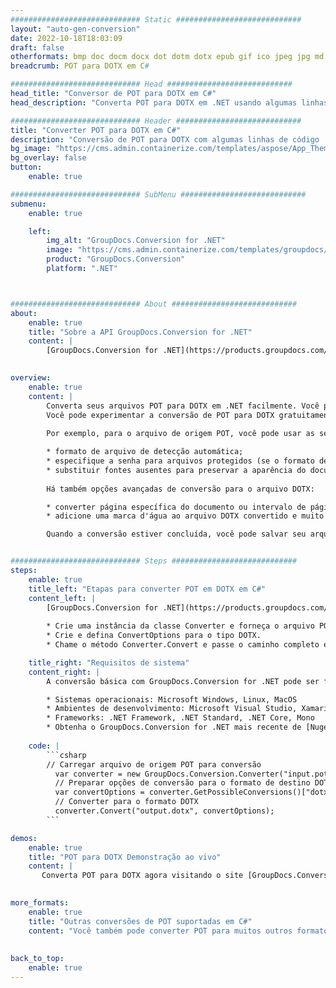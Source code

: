 ```yaml
---
############################# Static ############################
layout: "auto-gen-conversion"
date: 2022-10-18T18:03:09
draft: false
otherformats: bmp doc docm docx dot dotm dotx epub gif ico jpeg jpg md odt ott pdf png psd rtf tex tif tiff txt xps
breadcrumb: POT para DOTX em C#

############################# Head ############################
head_title: "Conversor de POT para DOTX em C#"
head_description: "Converta POT para DOTX em .NET usando algumas linhas de código. Use a API de conversão de documentos do GroupDocs para converter mais de 160 formatos de arquivo."

############################# Header ############################
title: "Converter POT para DOTX em C#"
description: "Conversão de POT para DOTX com algumas linhas de código .NET"
bg_image: "https://cms.admin.containerize.com/templates/aspose/App_Themes/V3/images/bg/header1.png"
bg_overlay: false
button:
    enable: true

############################# SubMenu ############################
submenu:
    enable: true

    left:
        img_alt: "GroupDocs.Conversion for .NET"
        image: "https://cms.admin.containerize.com/templates/groupdocs/images/product-logos/90x90-noborder/groupdocs-conversion-net.png"
        product: "GroupDocs.Conversion"
        platform: ".NET"



############################# About ############################
about:
    enable: true
    title: "Sobre a API GroupDocs.Conversion for .NET"
    content: |
        [GroupDocs.Conversion for .NET](https://products.groupdocs.com/conversion/net/) pode ser usado para converter Microsoft Word, Excel, PowerPoint, PDF, Visio e outros formatos. GroupDocs.Conversion é uma API independente que é adequada para sistemas internos e de back-end onde é necessário alto desempenho. Não depende de nenhum software como Microsoft ou Open Office.
    

overview:
    enable: true
    content: |
        Converta seus arquivos POT para DOTX em .NET facilmente. Você pode usar apenas algumas linhas de código C# em qualquer plataforma de sua escolha, como - Windows, Linux, macOS.
        Você pode experimentar a conversão de POT para DOTX gratuitamente e avaliar a qualidade dos resultados da conversão. Juntamente com cenários de conversão de arquivo simples, você pode tentar opções mais avançadas para carregar o arquivo de origem POT e para salvar o resultado de saída DOTX. 
        
        Por exemplo, para o arquivo de origem POT, você pode usar as seguintes opções de carregamento:

        * formato de arquivo de detecção automática;
        * especifique a senha para arquivos protegidos (se o formato de arquivo suportar);
        * substituir fontes ausentes para preservar a aparência do documento.
        
        Há também opções avançadas de conversão para o arquivo DOTX:

        * converter página específica do documento ou intervalo de páginas;
        * adicione uma marca d'água ao arquivo DOTX convertido e muito mais.

        Quando a conversão estiver concluída, você pode salvar seu arquivo DOTX no caminho do arquivo local ou em qualquer armazenamento de terceiros, como FTP, Amazon S3, Google Drive, Dropbox etc. Observe - para converter POT para {{ TO}} não há necessidade de nenhum software adicional instalado - como MS Office, Open Office, Adobe Acrobat Reader etc.


############################# Steps ############################
steps:
    enable: true
    title_left: "Etapas para converter POT em DOTX em C#"
    content_left: |
        [GroupDocs.Conversion for .NET](https://products.groupdocs.com/conversion/net/) torna mais fácil para os desenvolvedores converter um arquivo POT para DOTX com algumas linhas de código.
        
        * Crie uma instância da classe Converter e forneça o arquivo POT com o caminho completo
        * Crie e defina ConvertOptions para o tipo DOTX.
        * Chame o método Converter.Convert e passe o caminho completo e o formato (DOTX) como parâmetro

    title_right: "Requisitos de sistema"
    content_right: |
        A conversão básica com GroupDocs.Conversion for .NET pode ser feita em apenas algumas etapas simples. Nossas APIs são suportadas em todas as principais plataformas e sistemas operacionais. Antes de executar o código abaixo, certifique-se de ter os seguintes pré-requisitos instalados em seu sistema.

        * Sistemas operacionais: Microsoft Windows, Linux, MacOS
        * Ambientes de desenvolvimento: Microsoft Visual Studio, Xamarin, MonoDevelop
        * Frameworks: .NET Framework, .NET Standard, .NET Core, Mono
        * Obtenha o GroupDocs.Conversion for .NET mais recente de [Nuget](https://www.nuget.org/packages/groupdocs.conversion)
         
    code: |
        ```csharp    
        // Carregar arquivo de origem POT para conversão
          var converter = new GroupDocs.Conversion.Converter("input.pot");
          // Preparar opções de conversão para o formato de destino DOTX
          var convertOptions = converter.GetPossibleConversions()["dotx"].ConvertOptions;
          // Converter para o formato DOTX
          converter.Convert("output.dotx", convertOptions);
        ```

demos:
    enable: true
    title: "POT para DOTX Demonstração ao vivo"
    content: |
       Converta POT para DOTX agora visitando o site [GroupDocs.Conversion App](https://products.groupdocs.app/conversion/family). A demonstração online tem as seguintes vantagens
          

more_formats:
    enable: true
    title: "Outras conversões de POT suportadas em C#"
    content: "Você também pode converter POT para muitos outros formatos de arquivo. Por favor, veja a lista abaixo."
       
       
back_to_top:
    enable: true
---
```

